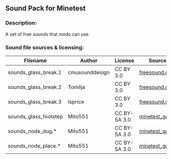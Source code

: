 ## Sound Pack for Minetest

### Description:

A set of free sounds that mods can use.

### Sound file sources & licensing:

| Filename              | Author         | License      | Source                    |
| --------------------- | -------------- | ------------ | ------------------------- |
| sounds_glass_break.1  | cmusounddesign | CC BY 3.0    | [freesound.org][fs.71947] |
| sounds_glass_break.2  | Tomlija        | CC BY 3.0    | [freesound.org][fs.97669] |
| sounds_glass_break.3  | lsprice        | CC BY 3.0    | [freesound.org][fs.88808] |
| sounds_glass_footstep | Mito551        | CC BY-SA 3.0 | [minetest_game][default]  |
| sounds_node_dug.*     | Mito551        | CC BY-SA 3.0 | [minetest_game][default]  |
| sounds_node_place.*   | Mito551        | CC BY-SA 3.0 | [minetest_game][default]  |


[default]: https://github.com/minetest/minetest_game/tree/master/mods/default
[fs.71947]: http://www.freesound.org/people/cmusounddesign/sounds/71947
[fs.88808]: http://www.freesound.org/people/lsprice/sounds/88808
[fs.97669]: http://www.freesound.org/people/Tomlija/sounds/97669
